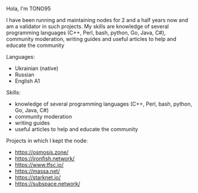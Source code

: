 Hola, I'm TONO95

I have been running and maintaining nodes for 2 and a half years now and am a validator in such projects. My skills are knowledge of several programming languages (C++, Perl, bash, python, Go, Java, C#), community moderation, writing guides and useful articles to help and educate the community

Languages:

* Ukrainian (native)
* Russian
* English A1

Skills:
* knowledge of several programming languages (C++, Perl, bash, python, Go, Java, C#)
* community moderation
* writing guides
* useful articles to help and educate the community

Projects in which I kept the node:
* https://osmosis.zone/
* https://ironfish.network/
* https://www.tfsc.io/
* https://massa.net/
* https://starknet.io/
* https://subspace.network/
